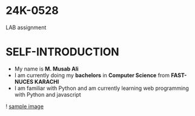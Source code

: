 # 24K-0528
LAB assignment

# SELF-INTRODUCTION
* My name is **M. Musab Ali**
* I am currently doing my **bachelors** in **Computer Science** from **FAST-NUCES KARACHI**
* I am familiar with Python and am currently learning web programming with Python and javascript

! [sample image](https://encrypted-tbn0.gstatic.com/images?q=tbn:ANd9GcS5DNTvK4N_GDcwh7PeAbCE5Fk3qu6AsclPPA&s)
